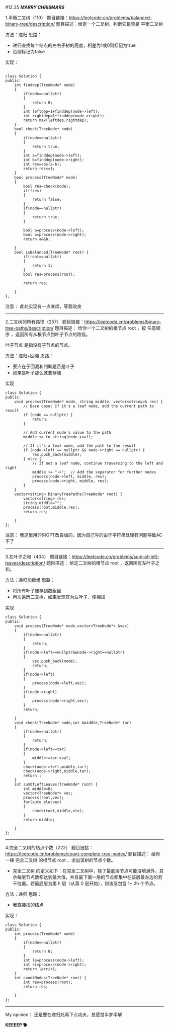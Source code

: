 #12.25
***MARRY CHRISMARS***

1.平衡二叉树（110）
题目链接：https://leetcode.cn/problems/balanced-binary-tree/description/
题目描述：给定一个二叉树，判断它是否是 
平衡二叉树

方法：递归
思路：
- 递归查找每个结点的左右子树的高度，相差为1或0则标记为true
- 否则标记为false

实现：
```

class Solution {
public:
    int finddep(TreeNode* node)
    {
        if(node==nullptr)
        {
            return 0;
        }
        int leftdep=1+finddep(node->left);
        int rightdep=1+finddep(node->right);
        return max(leftdep,rightdep);
    }
    bool check(TreeNode* node)
    {
        if(node==nullptr)
        {
            return true;
        }
        int a=finddep(node->left);
        int b=finddep(node->right);
        int res=abs(a-b);
        return res<=1;
    }
    bool process(TreeNode* node)
    {
        bool res=check(node);
        if(!res)
        {
            return false;
        }
        if(node==nullptr)
        {
            return true;
        }
        
        bool a=process(node->left);
        bool b=process(node->right);
        return a&&b;
        
    }
    bool isBalanced(TreeNode* root) {
        if(root==nullptr)
        {
            return 1;
        }
        bool res=process(root);

        return res;
        
    }
};
```
注意：
此处实现有一点麻烦，等我改良

***
2.二叉树的所有路径（257）
题目链接：https://leetcode.cn/problems/binary-tree-paths/description/
题目描述：
给你一个二叉树的根节点 root ，按 任意顺序 ，返回所有从根节点到叶子节点的路径。

叶子节点 是指没有子节点的节点。

方法：递归+回溯
思路：
- 要点在于回溯和判断是否是叶子
- 如果是叶子那么就要存储

实现
```
class Solution {
public:
    void process(TreeNode* node, string middle, vector<string>& res) {
        // Base case: If it's a leaf node, add the current path to result
        if (node == nullptr) {
            return;
        }

        // Add current node's value to the path
        middle += to_string(node->val);

        // If it's a leaf node, add the path to the result
        if (node->left == nullptr && node->right == nullptr) {
            res.push_back(middle);
        } else {
            // If not a leaf node, continue traversing to the left and right
            middle += "->";  // Add the separator for further nodes
            process(node->left, middle, res);
            process(node->right, middle, res);
        }
    }
    vector<string> binaryTreePaths(TreeNode* root) {
        vector<string> res;
        string middle="";
        process(root,middle,res);
        return res;
        
    }
};
```

注意：
我这里用的时GPT改良版的，因为自己写的由于字符串处理有问题导致AC不了

***
3.左叶子之和（404）
题目链接：https://leetcode.cn/problems/sum-of-left-leaves/description/
题目描述：
给定二叉树的根节点 root ，返回所有左叶子之和。

方法：递归加数组
思路：
- 将所有叶子储存到数组里
- 再次遍历二叉树，如果发现其为左叶子，便相加

实现
```
class Solution {
public:
    void process(TreeNode* node,vector<TreeNode*> &vec)
    {
        if(node==nullptr)
        {
            return;
        }
        if(node->left==nullptr&&node->right==nullptr)
        {
            vec.push_back(node);
            return;
        }
        if(node->left)
        {
            process(node->left,vec);
        }
        if(node->right)
        {
            process(node->right,vec);
        }
        return;
        
    }
    void check(TreeNode* node,int &middle,TreeNode* tar)
    {
        if(node==nullptr)
        {
            return; 
        }
        if(node->left==tar)
        {
            middle+=tar->val;
        }
        check(node->left,middle,tar);
        check(node->right,middle,tar);
        return ;
    }
    int sumOfLeftLeaves(TreeNode* root) {
        int middle=0;
        vector<TreeNode*> vec;
        process(root,vec);
        for(auto ele:vec)
        {
            check(root,middle,ele);
        }
        return middle;
        
    }
};
```

***
4.完全二叉树的结点个数（222）
题目链接：https://leetcode.cn/problems/count-complete-tree-nodes/
题目描述：
给你一棵 完全二叉树 的根节点 root ，求出该树的节点个数。

- 完全二叉树 的定义如下：在完全二叉树中，除了最底层节点可能没填满外，其余每层节点数都达到最大值，并且最下面一层的节点都集中在该层最左边的若干位置。若最底层为第 h 层（从第 0 层开始），则该层包含 1~ 2h 个节点。

方法：递归
思路：
- 我直接找的结点

实现：
```
class Solution {
public:
    int process(TreeNode* node)
    {
        if(node==nullptr)
        {
            return 0;
        }
        int le=process(node->left);
        int ri=process(node->right);
        return le+ri+1;
    }
    int countNodes(TreeNode* root) {
        int res=process(root);
        return res;
        
    }
};
```

***
My opinion：
还是要在递归处再下点功夫，总感觉半梦半解

**KEEEEP 🐕**
